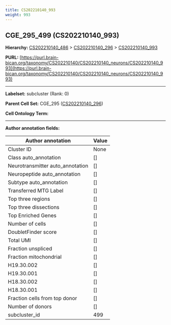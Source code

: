 ```yaml
---
title: CS202210140_993
weight: 993
---
```

## CGE_295_499 (CS202210140_993)
<b>Hierarchy: </b>
[CS202210140_486](../CS202210140_486) >
[CS202210140_296](../CS202210140_296) >
[CS202210140_993](../CS202210140_993)

**PURL:** [https://purl.brain-bican.org/taxonomy/CS202210140/CS202210140_neurons/CS202210140_993](https://purl.brain-bican.org/taxonomy/CS202210140/CS202210140_neurons/CS202210140_993)

---


**Labelset:** subcluster (Rank: 0)

**Parent Cell Set:** CGE_295 ([CS202210140_296](../CS202210140_296))



**Cell Ontology Term:** 

[MARKER GENES.]: #


---

[TRANSFERRED ANNOTATIONS.]: #


[AUTHOR ANNOTATION FIELDS.]: #


**Author annotation fields:**

| Author annotation | Value |
|-------------------|-------|
|Cluster ID|None|
|Class auto_annotation|[]|
|Neurotransmitter auto_annotation|[]|
|Neuropeptide auto_annotation|[]|
|Subtype auto_annotation|[]|
|Transferred MTG Label|[]|
|Top three regions|[]|
|Top three dissections|[]|
|Top Enriched Genes|[]|
|Number of cells|[]|
|DoubletFinder score|[]|
|Total UMI|[]|
|Fraction unspliced|[]|
|Fraction mitochondrial|[]|
|H19.30.002|[]|
|H19.30.001|[]|
|H18.30.002|[]|
|H18.30.001|[]|
|Fraction cells from top donor|[]|
|Number of donors|[]|
|subcluster_id|499|
